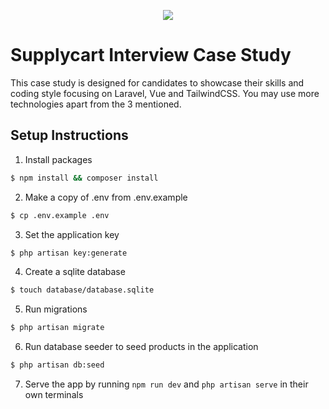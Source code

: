 <p align="center">
    <img align="center" src="https://supplycart.my/wp-content/uploads/2019/09/sc_logo_tm.png">
</p>

# Supplycart Interview Case Study

This case study is designed for candidates to showcase their skills and coding style focusing on Laravel, Vue and TailwindCSS. You may use more technologies apart from the 3 mentioned.

## Setup Instructions

1. Install packages
```bash
$ npm install && composer install
```

2. Make a copy of .env from .env.example
```bash
$ cp .env.example .env
```

3. Set the application key
```bash
$ php artisan key:generate
```
4. Create a sqlite database 
```bash
$ touch database/database.sqlite
```
5. Run migrations
```bash
$ php artisan migrate
```
6. Run database seeder to seed products in the application
```bash
$ php artisan db:seed
```
7. Serve the app by running `npm run dev` and `php artisan serve` in their own terminals
